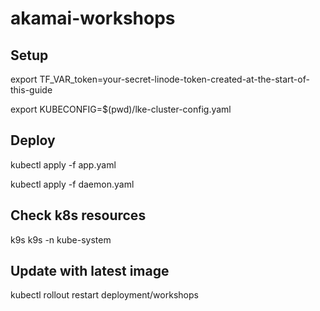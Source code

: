 # akamai-workshops

## Setup

export TF_VAR_token=your-secret-linode-token-created-at-the-start-of-this-guide

export KUBECONFIG=$(pwd)/lke-cluster-config.yaml

## Deploy

kubectl apply -f app.yaml

kubectl apply -f daemon.yaml

## Check k8s resources

k9s
k9s -n kube-system

## Update with latest image

kubectl rollout restart deployment/workshops
